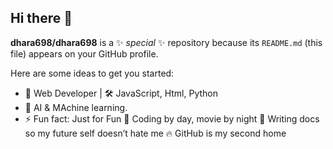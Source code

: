 ## Hi there 👋

**dhara698/dhara698** is a ✨ _special_ ✨ repository because its `README.md` (this file) appears on your GitHub profile.

Here are some ideas to get you started:

- 🔭 Web Developer | 🛠️ JavaScript, Html, Python
- 🌱  AI & MAchine learning.
- ⚡ Fun fact: Just for Fun
👾 Coding by day, movie by night
📝 Writing docs so my future self doesn’t hate me
🔥 GitHub is my second home



